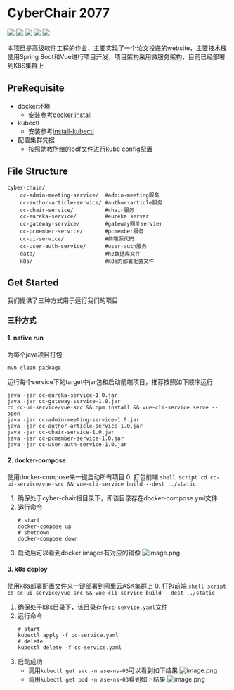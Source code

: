 # CyberChair 2077

![](https://img.shields.io/badge/open%20jdk-1.8-blue)
![](https://img.shields.io/badge/springboot-2.2.5-blue)
![](https://img.shields.io/badge/vue-2.9.6-yellow)
![](https://img.shields.io/github/repo-size/httdty/cyber-chair)
![](https://img.shields.io/github/languages/top/httdty/cyber-chair)


本项目是高级软件工程的作业，主要实现了一个论文投递的website，主要技术栈使用Spring Boot和Vue进行项目开发，项目架构采用微服务架构，目前已经部署到K8S集群上

## PreRequisite

- docker环境
    - 安装参考[docker install](https://www.docker.com/get-started)
- kubectl
    - 安装参考[install-kubectl](https://kubernetes.io/docs/tasks/tools/install-kubectl/)
- 配置集群凭据
    - 按照助教所给的pdf文件进行kube config配置

## File Structure

```text
cyber-chair/
    cc-admin-meeting-service/  #admin-meeting服务
    cc-author-article-service/ #author-article服务
    cc-chair-service/          #chair服务
    cc-eureka-service/         #eureka server
    cc-gateway-service/        #gateway网关servier
    cc-pcmember-service/       #pcmember服务
    cc-ui-service/             #前端源代码
    cc-user-auth-service/      #user-auth服务
    data/                      #h2数据库文件
    k8s/                       #k8s的部署配置文件
```

## Get Started

我们提供了三种方式用于运行我们的项目

### 三种方式

#### 1. native run

为每个java项目打包
```bash
mvn clean package
```

运行每个service下的target中jar包和启动前端项目，推荐按照如下顺序运行
```shell script
java -jar cc-eureka-service-1.0.jar
java -jar cc-gateway-service-1.0.jar
cd cc-ui-service/vue-src && npm install && vue-cli-service serve --open
java -jar cc-admin-meeting-service-1.0.jar
java -jar cc-author-article-service-1.0.jar
java -jar cc-chair-service-1.0.jar
java -jar cc-pcmember-service-1.0.jar
java -jar cc-user-auth-service-1.0.jar
```

#### 2. docker-compose

使用docker-compose来一键启动所有项目
0. 打包前端
    ```shell script
    cd cc-ui-service/vue-src && vue-cli-service build --dest ../static
    ```
1. 确保处于cyber-chair根目录下，即该目录存在docker-compose.yml文件
2. 运行命令
    ```shell script
    # start
    docker-compose up
    # shutdown
    docker-compose down
    ```
3. 启动后可以看到docker images有对应的镜像
    ![image.png](https://i.loli.net/2020/12/13/FLC14IEJGSlhQzD.png)

#### 3. k8s deploy

使用k8s部署配置文件来一键部署到阿里云ASK集群上
0. 打包前端
    ```shell script
    cd cc-ui-service/vue-src && vue-cli-service build --dest ../static
    ```
1. 确保处于k8s目录下，该目录存在`cc-service.yaml`文件
2. 运行命令
    ```shell script
    # start
    kubectl apply -f cc-service.yaml
    # delete
    kubectl delete -f cc-service.yaml
    ```
3. 启动成功
    - 调用`kubectl get svc -n ase-ns-03`可以看到如下结果
        ![image.png](https://i.loli.net/2020/12/13/tbDkVFx2TWoGyU5.png)
    - 调用`kubectl get pod -n ase-ns-03`看到如下结果
        ![image.png](https://i.loli.net/2020/12/13/AUixaLbhdNRnq8z.png)
      